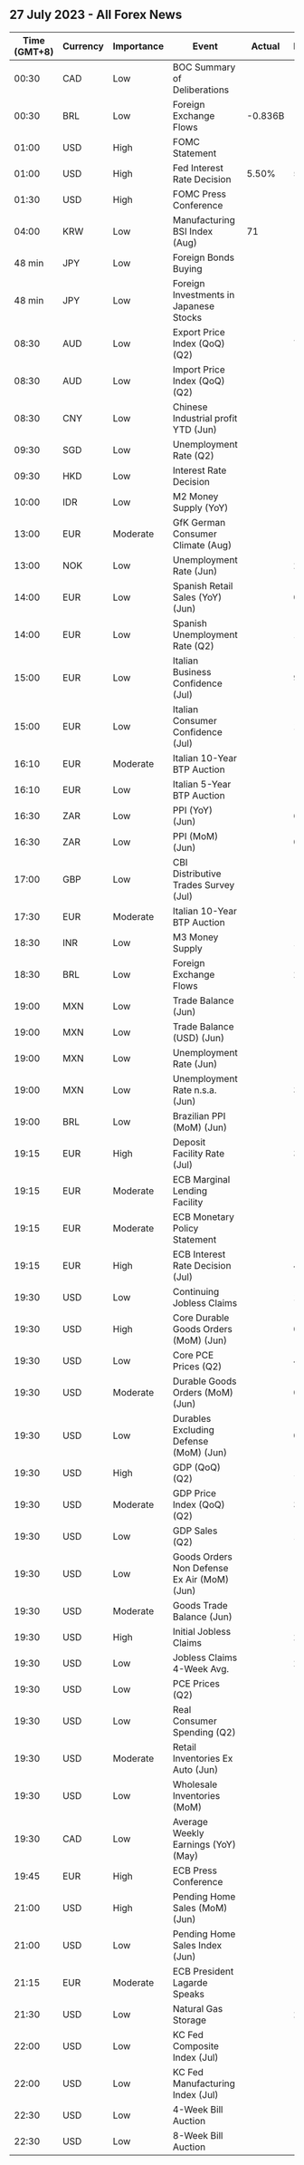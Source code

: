 ## 27 July 2023 - All Forex News

| Time (GMT+8) | Currency | Importance | Event | Actual | Forecast | Previous |
|------|----------|------------|-------|--------|----------|----------|
| 00:30 | CAD | Low | BOC Summary of Deliberations |  |  |  |
| 00:30 | BRL | Low | Foreign Exchange Flows | -0.836B |  | 3.170B |
| 01:00 | USD | High | FOMC Statement |  |  |  |
| 01:00 | USD | High | Fed Interest Rate Decision | 5.50% | 5.50% | 5.25% |
| 01:30 | USD | High | FOMC Press Conference |  |  |  |
| 04:00 | KRW | Low | Manufacturing BSI Index (Aug) | 71 |  | 69 |
| 48 min | JPY | Low | Foreign Bonds Buying |  |  | -77.4B |
| 48 min | JPY | Low | Foreign Investments in Japanese Stocks |  |  | 238.6B |
| 08:30 | AUD | Low | Export Price Index (QoQ) (Q2) |  | 7.8% | 1.6% |
| 08:30 | AUD | Low | Import Price Index (QoQ) (Q2) |  | -7.3% | -4.2% |
| 08:30 | CNY | Low | Chinese Industrial profit YTD (Jun) |  |  | -18.8% |
| 09:30 | SGD | Low | Unemployment Rate (Q2) |  |  | 1.8% |
| 09:30 | HKD | Low | Interest Rate Decision |  |  | 5.50% |
| 10:00 | IDR | Low | M2 Money Supply (YoY) |  |  | 6.10% |
| 13:00 | EUR | Moderate | GfK German Consumer Climate (Aug) |  | -24.7 | -25.4 |
| 13:00 | NOK | Low | Unemployment Rate (Jun) |  | 2.7% | 3.0% |
| 14:00 | EUR | Low | Spanish Retail Sales (YoY) (Jun) |  | 0.6% | 6.0% |
| 14:00 | EUR | Low | Spanish Unemployment Rate (Q2) |  | 13.80% | 13.26% |
| 15:00 | EUR | Low | Italian Business Confidence (Jul) |  | 99.8 | 100.3 |
| 15:00 | EUR | Low | Italian Consumer Confidence (Jul) |  | 107.6 | 108.6 |
| 16:10 | EUR | Moderate | Italian 10-Year BTP Auction |  |  | 4.13% |
| 16:10 | EUR | Low | Italian 5-Year BTP Auction |  |  | 3.81% |
| 16:30 | ZAR | Low | PPI (YoY) (Jun) |  | 6.0% | 7.3% |
| 16:30 | ZAR | Low | PPI (MoM) (Jun) |  | 0.5% | 0.6% |
| 17:00 | GBP | Low | CBI Distributive Trades Survey (Jul) |  |  | -9 |
| 17:30 | EUR | Moderate | Italian 10-Year BTP Auction |  |  | 4.13% |
| 18:30 | INR | Low | M3 Money Supply |  | 11.0% | 11.3% |
| 18:30 | BRL | Low | Foreign Exchange Flows |  | 2.239B | 3.876B |
| 19:00 | MXN | Low | Trade Balance (Jun) |  | -0.282B | -0.074B |
| 19:00 | MXN | Low | Trade Balance (USD) (Jun) |  | -1.727B | -0.489B |
| 19:00 | MXN | Low | Unemployment Rate (Jun) |  |  | 3.00% |
| 19:00 | MXN | Low | Unemployment Rate n.s.a. (Jun) |  | 3.00% | 2.90% |
| 19:00 | BRL | Low | Brazilian PPI (MoM) (Jun) |  | -1.81% | -3.07% |
| 19:15 | EUR | High | Deposit Facility Rate (Jul) |  | 3.75% | 3.50% |
| 19:15 | EUR | Moderate | ECB Marginal Lending Facility |  |  | 4.25% |
| 19:15 | EUR | Moderate | ECB Monetary Policy Statement |  |  |  |
| 19:15 | EUR | High | ECB Interest Rate Decision (Jul) |  | 4.25% | 4.00% |
| 19:30 | USD | Low | Continuing Jobless Claims |  | 1,750K | 1,754K |
| 19:30 | USD | High | Core Durable Goods Orders (MoM) (Jun) |  | 0.1% | 0.6% |
| 19:30 | USD | Low | Core PCE Prices (Q2) |  | 4.00% | 4.90% |
| 19:30 | USD | Moderate | Durable Goods Orders (MoM) (Jun) |  | 0.7% | 1.7% |
| 19:30 | USD | Low | Durables Excluding Defense (MoM) (Jun) |  | 0.0% | 3.0% |
| 19:30 | USD | High | GDP (QoQ) (Q2) |  | 1.7% | 2.0% |
| 19:30 | USD | Moderate | GDP Price Index (QoQ) (Q2) |  | 3.0% | 4.1% |
| 19:30 | USD | Low | GDP Sales (Q2) |  | 1.2% | 4.2% |
| 19:30 | USD | Low | Goods Orders Non Defense Ex Air (MoM) (Jun) |  | -0.1% | 0.7% |
| 19:30 | USD | Moderate | Goods Trade Balance (Jun) |  | -91.80B | -91.13B |
| 19:30 | USD | High | Initial Jobless Claims |  | 235K | 228K |
| 19:30 | USD | Low | Jobless Claims 4-Week Avg. |  | 242.13K | 237.50K |
| 19:30 | USD | Low | PCE Prices (Q2) |  |  | 4.1% |
| 19:30 | USD | Low | Real Consumer Spending (Q2) |  |  | 4.2% |
| 19:30 | USD | Moderate | Retail Inventories Ex Auto (Jun) |  |  | -0.1% |
| 19:30 | USD | Low | Wholesale Inventories (MoM) |  | -0.3% | 0.0% |
| 19:30 | CAD | Low | Average Weekly Earnings (YoY) (May) |  |  | 2.9 |
| 19:45 | EUR | High | ECB Press Conference |  |  |  |
| 21:00 | USD | High | Pending Home Sales (MoM) (Jun) |  | -0.6% | -2.7% |
| 21:00 | USD | Low | Pending Home Sales Index (Jun) |  |  | 76.5 |
| 21:15 | EUR | Moderate | ECB President Lagarde Speaks |  |  |  |
| 21:30 | USD | Low | Natural Gas Storage |  | 23B | 41B |
| 22:00 | USD | Low | KC Fed Composite Index (Jul) |  | -7 | -12 |
| 22:00 | USD | Low | KC Fed Manufacturing Index (Jul) |  | -6 | -10 |
| 22:30 | USD | Low | 4-Week Bill Auction |  |  | 5.255% |
| 22:30 | USD | Low | 8-Week Bill Auction |  |  | 5.255% |
